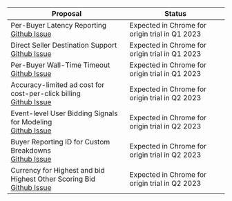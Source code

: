 <table class="with-heading-tint with-borders width-full">
  <thead>
    <tr>
      <th>Proposal</th>
      <th>Status</th>
    </tr>
  </thead>
  <tr>
    <td>Per-Buyer Latency Reporting
</br>
<a href="https://github.com/WICG/turtledove/issues/299">Github Issue</a>
    </td>
    <td>Expected in Chrome for origin trial in Q1 2023
    </td>
  </tr>
  <tr>
    <td>Direct Seller Destination Support
</br>
<a href="https://github.com/WICG/turtledove/issues/441">Github Issue</a>
    </td>
    <td>Expected in Chrome for origin trial in Q1 2023
    </td>
  </tr>
  <tr>
    <td>Per-Buyer Wall-Time Timeout 
</br>
<a href="https://github.com/WICG/turtledove/issues/293">Github Issue</a>
    </td>
    <td>Expected in Chrome for origin trial in Q1 2023
    </td>
  </tr>
  <tr>
    <td>Accuracy-limited ad cost for cost-per-click billing 
</br>
<a href="https://github.com/WICG/turtledove/issues/356">Github Issue</a>
    </td>
    <td>Expected in Chrome for origin trial in Q2 2023
    </td>
  </tr>
  <tr>
    <td>Event-level User Bidding Signals for Modeling 
</br>
<a href="https://github.com/WICG/turtledove/issues/435">Github Issue</a>
    </td>
    <td>Expected in Chrome for origin trial in Q2 2023
    </td>
  </tr>
  <tr>
    <td>Buyer Reporting ID for Custom Breakdowns
</br>
<a href="https://github.com/WICG/turtledove/issues/165">Github Issue</a>
    </td>
    <td>Expected in Chrome for origin trial in Q2 2023
    </td>
  </tr>
  <tr>
    <td>Currency for Highest and bid Highest Other Scoring Bid
</br>
<a href="https://github.com/WICG/turtledove/issues/166">Github Issue</a>
    </td>
    <td>Expected in Chrome for origin trial in Q2 2023
    </td>
  </tr>
</table>